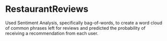 # RestaurantReviews
Used Sentiment Analysis, specifically bag-of-words, to create a word cloud of common phrases left for reviews and predicted the probability of receiving a recommendation from each user.
